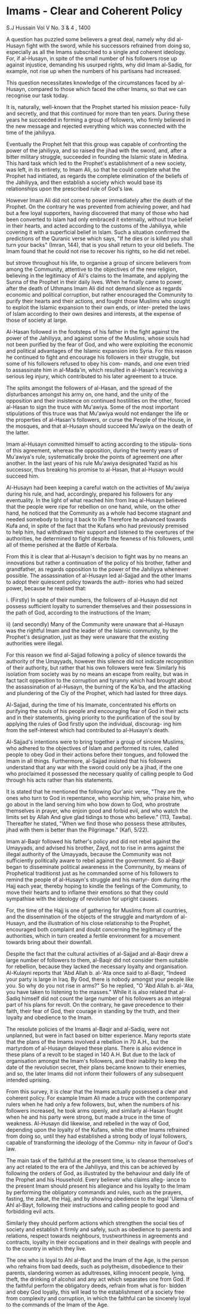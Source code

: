 Imams - Clear and Coherent Policy
=================================

S.J Hussain
Vol V No. 3 & 4 , 1400

A question has puzzled some believers a great deal, namely why did
al-Husayn fight with the sword, while his successors refrained from
doing so, especially as all the Imams subscribed to a single and
coherent ideology. For, if al-Husayn, in spite of the small number of
his followers rose up against injustice, demanding his usurped rights,
why did Imam al-Sadiq, for example, not rise up when the numbers of his
partisans had increased.

This question necessitates knowledge of the circumstances faced by
al-Husayn, compared to those which faced the other Imams, so that we can
recognise our task today.

It is, naturally, well-known that the Prophet started his mission
peace- fully and secretly, and that this continued for more than ten
years. During these years he succeeded in forming a group of followers,
who firmly believed in the new message and rejected everything which was
connected with the time of the jahiliyya.

Eventually the Prophet felt that this group was capable of confronting
the power of the jahiliyya, and so raised the jihad with the sword, and,
after a bitter military struggle, succeeded in founding the Islamic
state in Medina. This hard task which led to the Prophet's establishment
of a new society, was left, in its entirety, to Imam Ali, so that he
could complete what the Prophet had initiated, as regards the complete
elimination of the beliefs of the Jahiliyya, and then establish a
society which would base its relationships upon the prescribed rule of
God's law.

However Imam Ali did not come to power immediately after the death of
the Prophet. On the contrary he was prevented from achieving power, and
had but a few loyal supporters, having discovered that many of those who
had been converted to Islam had only embraced it externally, without
true belief in their hearts, and acted according to the customs of the
Jahiliyya, while covering it with a superficial belief in Islam. Such a
situation confirmed the predictions of the Quranic verse which says, "If
he dies or is killed you shall turn your backs" (Imran, 144), that is
you shall return to your old beliefs. The Imam found that he could not
rise to recover his rights, so he did net rebel.

but strove throughout his life, to organise a group of sincere
believers from among the Community, attentive to the objectives of the
new religion, believing in the legitimacy of Ali's claims to the
Imamate, and applying the Sunna of the Prophet in their daily lives.
When he finally came to power, after the death of Uthmans Imam Ali did
not demand silence as regards economic and political corruption, but
rather encouraged the Community to purify their hearts and their
actions, and fought those Muslims who sought to exploit the Islamic
expansion to their own ends, or inter- preted the laws of Islam
according to their own desires and interests, at the expense of those of
society at large.

Al-Hasan followed in the footsteps of his father in the fight against
the power of the Jahiliyya, and against some of the Muslims, whose souls
had not been purified by the fear of God, and who were exploiting the
economic and political advantages of the Islamic expansion into Syria.
For this reason he continued to fight and encourage his followers in
their struggle, but some of his followers refused to obey his com-
mands, and one even tried to assassinate him in al-Mada'in, which
resulted in al-Hasan's receiving a serious leg injury, which contributed
to his later agreement to a truce.

The splits amongst the followers of al-Hasan, and the spread of the
disturbances amongst his army on, one hand, and the unity of the
opposition and their insistence on continued hostilities on the other,
forced al-Hasan to sign the truce with Mu'awiya. Some of the most
important stipulations of this truce was that Mu'awiya would not
endanger the life or the properties of al-Hasan's followers, or curse
the People of the House, in the mosques, and that al-Husayn should
succeed Mu'awiya on the death of the latter.

Imam al-Husayn committed himself to acting according to the stipula-
tions of this agreement, whereas the opposition, during the twenty years
of Mu'awiya's rule, systematically broke the points of agreement one
after another. In the last years of his rule Mu'awiya designated Yazid
as his successor, thus breaking his promise to al-Hasan, that al-Husayn
would succeed him.

Al-Husayn had been keeping a careful watch on the activities of
Mu'awiya during his rule, and had, accordingly, prepared his followers
for any eventuality. In the light of what reached him from Iraq
al-Husayn believed that the people were ripe for rebellion on one hand,
while, on the other hand, he noticed that the Community as a whole had
become stagnant and needed somebody to bring it back to life Therefore
he advanced towards Kufa and, in spite of the fact that the Kufans who
had previously premised to help him, had withdrawn their support and
listened to the overtures of the authorities, he determined to fight
despite the fewness of his followers, until all of theme perished at the
Battle of Kerbala.

From this it is clear that al-Husayn's decision to fight was by no
means an innovations but rather a continuation of the policy of his
brother, father and grandfather, as regards opposition to the power of
the Jahiliyya whenever possible. The assassination of al-Husayn led
al-Sajjad and the other Imams to adopt their quiescent policy towards
the auth- itories who had seized power, because he realised that:

i. (Firstly) In spite of their numbers, the followers of al-Husayn did
not possess sufficient loyalty to surrender themselves and their
possessions in the path of God, according to the instructions of the
Imam;

ii) (and secondly) Many of the Community were unaware that al-Husayn
was the rightful Imam and the leader of the Islamic community, by the
Prophet's designation, just as they were unaware that the existing
authorities were illegal.

For this reason we find al-Sajjad following a policy of silence towards
the authority of the Umayyads, however this silence did not indicate
recognition of their authority, but rather that his own followers were
few. Similarly his isolation from society was by no means an escape from
reality, but was in fact tacit oppesition to the corruption and tyranny
which had brought about the assassination of al-Husayn, the burning of
the Ka'ba, and the attacking and plundering of the Ciy of the Prophet,
which had lasted for three days.

Al-Sajjad, during the time of his Imamate, concentrated his efforts on
purifying the souls of his people and encouraging fear of God in their
acts and in their statements, giving priority to the purification of the
soul by applying the rules of God firstly upon the individual,
discourag- ing him from the self-interest which had contributed to
al-Husayn's death.

Al-Sajjad's intentions were to bring together a group of sincere
Muslims, who adhered to the objectives of Islam and performed its rules,
called people to obey God in their actions before their tongues, and
followed the Imam in all things. Furthermore, al-Sajjad insisted that
his followers understand that any war with the sword could only be a
jihad, if the one who proclaimed it possessed the necessary quality of
calling people to God through his acts rather than his statements.

It is stated that he mentioned the following Qur'anic verse, "They are
the ones who turn to God in repentance, who worship him, who praise him,
who go about in the land serving him who bow down to God, who prostrate
themselves in prayer, who enjoin good and forbid evil, and who watch the
limits set by Allah And give glad tidings to those who believe." (113,
Tawba). Thereafter he stated, "When we find those who possess these
attributes, jihad with them is better than the Pilgrimage." (Kafi,
5/22).

Imam al-Baqir followed his father's policy and did not rebel against
the Umayyads, and advised his brother, Zayd, not to rise in arms against
the illegal authority of the Umayyads, because the Community was not
sufficiently politically aware to rebel against the government. So
al-Baqir began to disseminate political awareness in the Comrnunity, by
means of Prophetical traditionst just as he commanded sorne of his
followers to remind the people of al-Husayn's struggle and his martyr-
dom during rthe Hajj each year, thereby hoping to kindle the feelings of
the Community, to move their hearts and to inflame their emotions so
that they could sympathise with the ideology of revolution for upright
causes.

For, the time of the Hajj is one of gathering for Muslims from all
countries, and the dissemination of the objects of the struggle and
martyrdom of al-Husayn, and the illustration of his close relationship
to the Prophet, encouraged both complaint and doubt concerning the
legitimacy of the authorities, which in turn created a fertile
environment for a movement towards bring about their downfall.

Despite the fact that the cultural activities of al-Sajjad and al-Baqir
drew a large number of followers to them, al-Baqir did not consider them
suitable for rebellion, because they lacked the necessary loyalty and
organisation. Al-Kulayni reports that 'Abd Allah b. al-'Ata once said to
al-Baqir, "Indeed your party is large in Iraq. By God, there is nobody
amongst your people like you. So why do you not rise in arms?" So he
replied, "O 'Abd Allah b. al-'Ata, you have taken to listening to the
masses." While it is also related that al-Sadiq himself did not count
the large number of his followers as an integral part of his plans for
revolt. On the contrary, he gave precedence to their faith, their fear
of God, their courage in standing by the truth, and their loyalty and
obedience to the Imam.

The resolute policies of the Imams al-Baqir and al-Sadiq, were not
unplanned, but were in fact based on bitter experience. Many reports
state that the plans of the Imams involved a rebellion in 70 A.H., but
the martyrdom of al-Husayn delayed these plans. There is also evidence
in these plans of a revolt to be staged in 140 A.H. But due to the lack
of organisation amongst the Imam's followers, and their inability to
keep the date of the revolution secret, their plans became known to
their enemies, and so, the later Imams did not inform their followers of
any subsequent intended uprising.

From this survey, it is clear that the Imams actually possessed a clear
and coherent policy. For example Imam Ali made a truce with the
contemporary rulers when he had only a few followers, but, when the
numbers of his followers increased, he took arms openly, and similarly
al-Hasan fought when he and his party were strong, but made a truce in
the time of weakness. Al-Husayn did likewise, and rebelled in the way of
God, depending upon the loyalty of the Kufans, while the other Imams
refrained from doing so, until they had established a strong body of
loyal followers, capable of transforming the ideology of the Commu- nity
in favour of God's law.

The main task of the faithful at the present time, is to cleanse
themselves of any act related to the era of the Jahiliyya, and this can
be achieved by following the orders of God, as illustrated by the
behaviour and daily life of the Prophet and his Household. Every
believer who claims alleg- iance to the present Imam should present his
allegiance and his loyalty to the Imam by performing the obligatory
commands and rules, such as the prayers, fasting, the zakat, the Hajj,
and by showing obedience to the legal 'Ulema of Ahl al-Bayt, following
their instructions and calling people to good and forbidding evil
acts.

Similarly they should perform actions which strengthen the social ties
of society and establish it firmly and safely, such as obedience to
parents and relations, respect towards neighbours, trustworthiness in
agreements and contracts, loyalty in their occupations and in their
dealings with people and to the country in which they live.

The one who is loyal to Ahl al-Bayt and the Imam of the Age, is the
person who refrains from bad deeds, such as polytheism, disobedience to
their parents, slandering women as adultresses, killing innocent people,
lying, theft, the drinking of alcohol and any act which separates one
from God. If the faithful perform the obligatory deeds, refrain from
what is for- bidden and obey God loyally, this will lead to the
establishment of a society free from complexity and corruption, in which
the faithful can be sincerely loyal to the commands of the Imam of the
Age.


